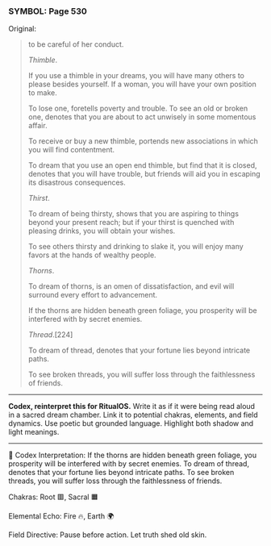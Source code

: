 ### SYMBOL: Page 530

Original:
> to be careful of her conduct.
> 
> 
> _Thimble_.
> 
> 
> If you use a thimble in your dreams, you will have many others
> to please besides yourself. If a woman, you will have your own
> position to make.
> 
> 
> To lose one, foretells poverty and trouble. To see an old or broken one,
> denotes that you are about to act unwisely in some momentous affair.
> 
> 
> To receive or buy a new thimble, portends new associations in which you
> will find contentment.
> 
> 
> To dream that you use an open end thimble, but find that it is closed,
> denotes that you will have trouble, but friends will aid you in escaping
> its disastrous consequences.
> 
> 
> _Thirst_.
> 
> 
> To dream of being thirsty, shows that you are aspiring to things beyond
> your present reach; but if your thirst is quenched with pleasing drinks,
> you will obtain your wishes.
> 
> 
> To see others thirsty and drinking to slake it, you will enjoy
> many favors at the hands of wealthy people.
> 
> 
> _Thorns_.
> 
> 
> To dream of thorns, is an omen of dissatisfaction, and evil will surround
> every effort to advancement.
> 
> 
> If the thorns are hidden beneath green foliage, you prosperity
> will be interfered with by secret enemies.
> 
> 
> _Thread_.[224]
> 
> 
> To dream of thread, denotes that your fortune lies beyond intricate paths.
> 
> 
> To see broken threads, you will suffer loss through the
> faithlessness of friends.

---

**Codex, reinterpret this for RitualOS.**
Write it as if it were being read aloud in a sacred dream chamber.
Link it to potential chakras, elements, and field dynamics.
Use poetic but grounded language.
Highlight both shadow and light meanings.

---

🔁 Codex Interpretation:
If the thorns are hidden beneath green foliage, you prosperity will be interfered with by secret enemies. To dream of thread, denotes that your fortune lies beyond intricate paths. To see broken threads, you will suffer loss through the faithlessness of friends.

Chakras: Root 🟥, Sacral 🟧

Elemental Echo: Fire 🔥, Earth 🌍

Field Directive: Pause before action. Let truth shed old skin.
